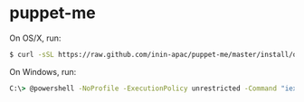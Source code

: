 puppet-me
=========
On OS/X, run:

```sh
$ curl -sSL https://raw.github.com/inin-apac/puppet-me/master/install/osx-client.sh | bash
```

On Windows, run:
```cmd
C:\> @powershell -NoProfile -ExecutionPolicy unrestricted -Command "iex ((new-object net.webclient).DownloadString('https://raw.github.com/inin-apac/puppet-me/master/install/install.ps1'))"
```
